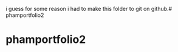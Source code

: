 i guess for some reason i had to make this folder to git on github.# phamportfolio2
# phamportfolio2
